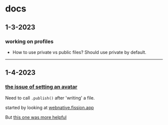 # docs

## 1-3-2023

### working on profiles
* How to use private vs public files? Should use private by default.

--------------------

## 1-4-2023

### [the issue of setting an avatar](https://discord.com/channels/478735028319158273/901207734849011753/1059999722049376317)

Need to call `.publish()` after 'writing' a file.

started by looking at [webnative.fission.app](https://webnative.fission.app/modules.html)

But [this one was more helpful](https://guide.fission.codes/developers/webnative/file-system-wnfs)
